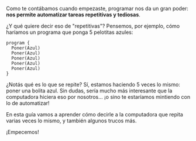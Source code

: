 Como te contábamos cuando empezaste, programar nos da un gran poder: **nos permite automatizar tareas repetitivas y tediosas**.

¿Y qué quiere decir eso de "repetitivas"? Pensemos, por ejemplo, cómo haríamos un programa que ponga 5 pelotitas azules:

```puppet
program {
  Poner(Azul)    
  Poner(Azul)    
  Poner(Azul)    
  Poner(Azul)    
  Poner(Azul)    
}
```

¿Notás qué es lo que se repite? Sí, estamos haciendo 5 veces lo mismo: poner una bolita azul. Sin dudas, sería mucho más interesante que la computadora hiciera eso por nosotros... ¡o sino te estaríamos mintiendo con lo de automatizar!

En esta guía vamos a aprender cómo decirle a la computadora que repita varias veces lo mismo, y también algunos trucos más.

¡Empecemos!